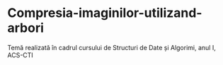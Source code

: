 # Compresia-imaginilor-utilizand-arbori
Temă realizată în cadrul cursului de Structuri de Date și Algorimi, anul I, ACS-CTI
